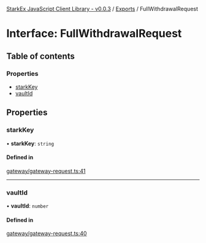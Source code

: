 [StarkEx JavaScript Client Library - v0.0.3](../README.md) / [Exports](../modules.md) / FullWithdrawalRequest

# Interface: FullWithdrawalRequest

## Table of contents

### Properties

- [starkKey](FullWithdrawalRequest.md#starkkey)
- [vaultId](FullWithdrawalRequest.md#vaultid)

## Properties

### starkKey

• **starkKey**: `string`

#### Defined in

[gateway/gateway-request.ts:41](https://github.com/starkware-industries/starkex-clientlib-js/blob/ade8477/src/lib/gateway/gateway-request.ts#L41)

---

### vaultId

• **vaultId**: `number`

#### Defined in

[gateway/gateway-request.ts:40](https://github.com/starkware-industries/starkex-clientlib-js/blob/ade8477/src/lib/gateway/gateway-request.ts#L40)
